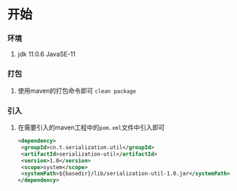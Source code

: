 # 开始

### 环境

1. jdk 11.0.6  JavaSE-11

### 打包

1. 使用maven的打包命令即可 `clean package`

### 引入

1. 在需要引入的maven工程中的`pom.xml`文件中引入即可

   ```xml
   <dependency>
   	<groupId>cn.t.serialization.util</groupId>
   	<artifactId>serialization-util</artifactId>
   	<version>1.0</version>
   	<scope>system</scope>
   	<systemPath>${basedir}/lib/serialization-util-1.0.jar</systemPath>
   </dependency>
   ```

   


